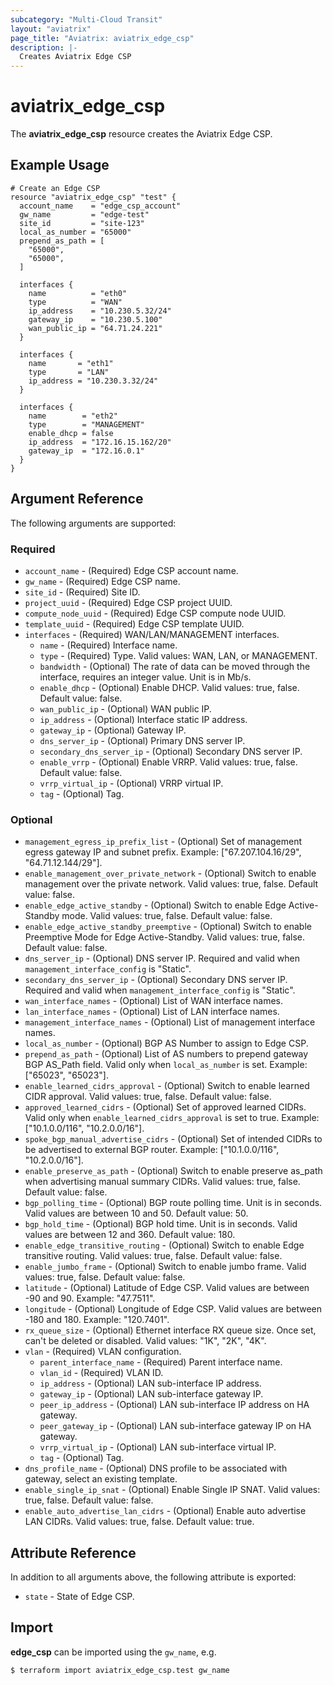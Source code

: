 ```yaml
---
subcategory: "Multi-Cloud Transit"
layout: "aviatrix"
page_title: "Aviatrix: aviatrix_edge_csp"
description: |- 
  Creates Aviatrix Edge CSP
---
```


# aviatrix_edge_csp

The **aviatrix_edge_csp** resource creates the Aviatrix Edge CSP.

## Example Usage

```hcl
# Create an Edge CSP
resource "aviatrix_edge_csp" "test" {
  account_name    = "edge_csp_account"
  gw_name         = "edge-test"
  site_id         = "site-123"
  local_as_number = "65000"
  prepend_as_path = [
    "65000",
    "65000",
  ]

  interfaces {
    name          = "eth0"
    type          = "WAN"
    ip_address    = "10.230.5.32/24"
    gateway_ip    = "10.230.5.100"
    wan_public_ip = "64.71.24.221"
  }

  interfaces {
    name       = "eth1"
    type       = "LAN"
    ip_address = "10.230.3.32/24"
  }

  interfaces {
    name        = "eth2"
    type        = "MANAGEMENT"
    enable_dhcp = false
    ip_address  = "172.16.15.162/20"
    gateway_ip  = "172.16.0.1"
  }
}
```

## Argument Reference

The following arguments are supported:

### Required
* `account_name` - (Required) Edge CSP account name.
* `gw_name` - (Required) Edge CSP name.
* `site_id` - (Required) Site ID.
* `project_uuid` - (Required) Edge CSP project UUID.
* `compute_node_uuid` - (Required) Edge CSP compute node UUID.
* `template_uuid` - (Required) Edge CSP template UUID.
* `interfaces` - (Required) WAN/LAN/MANAGEMENT interfaces.
  * `name` - (Required) Interface name.
  * `type` - (Required) Type. Valid values: WAN, LAN, or MANAGEMENT.
  * `bandwidth` - (Optional) The rate of data can be moved through the interface, requires an integer value. Unit is in Mb/s.
  * `enable_dhcp` - (Optional) Enable DHCP. Valid values: true, false. Default value: false.
  * `wan_public_ip` - (Optional) WAN public IP.
  * `ip_address` - (Optional) Interface static IP address.
  * `gateway_ip` - (Optional) Gateway IP.
  * `dns_server_ip` - (Optional) Primary DNS server IP.
  * `secondary_dns_server_ip` - (Optional) Secondary DNS server IP.
  * `enable_vrrp` - (Optional) Enable VRRP. Valid values: true, false. Default value: false.
  * `vrrp_virtual_ip` - (Optional) VRRP virtual IP.
  * `tag` - (Optional) Tag.
  
### Optional
* `management_egress_ip_prefix_list` - (Optional) Set of management egress gateway IP and subnet prefix. Example: ["67.207.104.16/29", "64.71.12.144/29"].
* `enable_management_over_private_network` - (Optional) Switch to enable management over the private network. Valid values: true, false. Default value: false.
* `enable_edge_active_standby` - (Optional) Switch to enable Edge Active-Standby mode. Valid values: true, false. Default value: false.
* `enable_edge_active_standby_preemptive` - (Optional) Switch to enable Preemptive Mode for Edge Active-Standby. Valid values: true, false. Default value: false.
* `dns_server_ip` - (Optional) DNS server IP. Required and valid when `management_interface_config` is "Static".
* `secondary_dns_server_ip` - (Optional) Secondary DNS server IP. Required and valid when `management_interface_config` is "Static".
* `wan_interface_names` - (Optional) List of WAN interface names.
* `lan_interface_names` - (Optional) List of LAN interface names.
* `management_interface_names` - (Optional) List of management interface names.
* `local_as_number` - (Optional) BGP AS Number to assign to Edge CSP.
* `prepend_as_path` - (Optional) List of AS numbers to prepend gateway BGP AS_Path field. Valid only when `local_as_number` is set. Example: ["65023", "65023"].
* `enable_learned_cidrs_approval` - (Optional) Switch to enable learned CIDR approval. Valid values: true, false. Default value: false.
* `approved_learned_cidrs` - (Optional) Set of approved learned CIDRs. Valid only when `enable_learned_cidrs_approval` is set to true. Example: ["10.1.0.0/116", "10.2.0.0/16"].
* `spoke_bgp_manual_advertise_cidrs` - (Optional) Set of intended CIDRs to be advertised to external BGP router. Example: ["10.1.0.0/116", "10.2.0.0/16"].
* `enable_preserve_as_path` - (Optional) Switch to enable preserve as_path when advertising manual summary CIDRs. Valid values: true, false. Default value: false.
* `bgp_polling_time` - (Optional) BGP route polling time. Unit is in seconds. Valid values are between 10 and 50. Default value: 50.
* `bgp_hold_time` - (Optional) BGP hold time. Unit is in seconds. Valid values are between 12 and 360. Default value: 180.
* `enable_edge_transitive_routing` - (Optional) Switch to enable Edge transitive routing. Valid values: true, false. Default value: false.
* `enable_jumbo_frame` - (Optional) Switch to enable jumbo frame. Valid values: true, false. Default value: false.
* `latitude` - (Optional) Latitude of Edge CSP. Valid values are between -90 and 90. Example: "47.7511".
* `longitude` - (Optional) Longitude of Edge CSP. Valid values are between -180 and 180. Example: "120.7401".
* `rx_queue_size` - (Optional) Ethernet interface RX queue size. Once set, can't be deleted or disabled. Valid values: "1K", "2K", "4K".
* `vlan` - (Required) VLAN configuration.
  * `parent_interface_name` - (Required) Parent interface name.
  * `vlan_id` - (Required) VLAN ID.
  * `ip_address` - (Optional) LAN sub-interface IP address.
  * `gateway_ip` - (Optional) LAN sub-interface gateway IP.
  * `peer_ip_address` - (Optional) LAN sub-interface IP address on HA gateway.
  * `peer_gateway_ip` - (Optional) LAN sub-interface gateway IP on HA gateway.
  * `vrrp_virtual_ip` - (Optional) LAN sub-interface virtual IP.
  * `tag` - (Optional) Tag.
* `dns_profile_name` - (Optional) DNS profile to be associated with gateway, select an existing template.
* `enable_single_ip_snat` - (Optional) Enable Single IP SNAT. Valid values: true, false. Default value: false.
* `enable_auto_advertise_lan_cidrs` - (Optional) Enable auto advertise LAN CIDRs. Valid values: true, false. Default value: true.

## Attribute Reference

In addition to all arguments above, the following attribute is exported:

* `state` - State of Edge CSP.

## Import

**edge_csp** can be imported using the `gw_name`, e.g.

```
$ terraform import aviatrix_edge_csp.test gw_name
```
